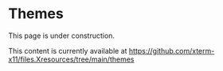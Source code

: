 # Themes

This page is under construction.

This content is currently available at
https://github.com/xterm-x11/files.Xresources/tree/main/themes

<!---
Tasks for the technical writer:

Refer to the configuration procedure page.

Too much work, but in theory the format for listing themes could be:
```
----
= theme n+1
* screenshot
* link to the sample Xresources file for HD-15-inch laptops that incorporates this theme
* link to the file containing only this theme (to be added into Xresources)
----
```
Link to https://github.com/xterm-x11/files.Xresources/tree/main/themes
--->
